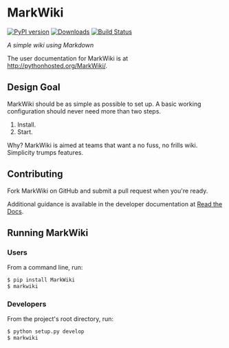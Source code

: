 MarkWiki
========

[![PyPI version][fury]](http://badge.fury.io/py/MarkWiki)
[![Downloads][pypip]](https://crate.io/packages/MarkWiki)
[![Build Status][travis]](https://travis-ci.org/mblayman/markwiki)

*A simple wiki using Markdown*

The user documentation for MarkWiki is at http://pythonhosted.org/MarkWiki/.

Design Goal
-----------

MarkWiki should be as simple as possible to set up. A basic working
configuration should never need more than two steps.

1.  Install.
2.  Start.

Why? MarkWiki is aimed at teams that want a no fuss, no frills wiki. Simplicity
trumps features.

Contributing
------------

Fork MarkWiki on GitHub and submit a pull request when you're ready.

Additional guidance is available in the developer documentation at
[Read the Docs][rtd].

Running MarkWiki
----------------

### Users

From a command line, run:

```bash
$ pip install MarkWiki
$ markwiki
```

### Developers

From the project's root directory, run:

```bash
$ python setup.py develop
$ markwiki
```

[fury]: https://badge.fury.io/py/MarkWiki.png
[pypip]: https://pypip.in/d/MarkWiki/badge.png
[travis]: https://travis-ci.org/mblayman/markwiki.png?branch=master
[rtd]: http://markwiki.readthedocs.org/en/latest/contribute.html
